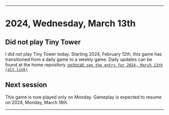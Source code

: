 
***

# 2024, Wednesday, March 13th

## Did not play Tiny Tower

<!-- TODO: For each weekly entry, make sure the date is correct. The day of the week should be modified in 4 places !-->

I did not play Tiny Tower today. Starting 2024, February 12th, this game has transitioned from a daily game to a weekly game. Daily updates can be found at the home repository [:octocat: `see the entry for 2024, March 13th`](https://github.com/seanpm2001/SeansLifeArchive_Images_TinyTower/tree/master/tiny%20tower/2024/03_March/13/) [`(alt link)`](/tiny%20tower/2024/03_March/13/)

## Next session

This game is now played only on Monday. Gameplay is expected to resume on 2024, Monday, March 18th.

***
